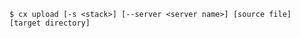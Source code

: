 <!-- usedin: [ _includes/_inlines/Toolbelt/common/upload] - layout:code post: upload_usage -->

```
$ cx upload [-s <stack>] [--server <server name>] [source file] [target directory]
```
